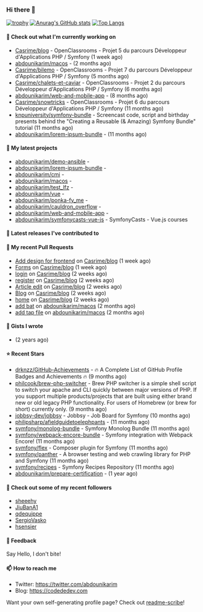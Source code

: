 ### Hi there 👋

[![trophy](https://github-profile-trophy.vercel.app/?username=abdounikarim&theme=onestar&row=1&column=7&no-frame=true&margin-w=13)](https://github.com/ryo-ma/github-profile-trophy)
[![Anurag's GitHub stats](https://github-readme-stats.vercel.app/api?username=abdounikarim&show_icons=true&theme=dark&count_private=true&hide_border=true)](https://github.com/anuraghazra/github-readme-stats)
[![Top Langs](https://github-readme-stats.vercel.app/api/top-langs/?username=abdounikarim&langs_count=8&layout=compact&theme=dark&hide_border=true)](https://github.com/anuraghazra/github-readme-stats)

#### 👷 Check out what I'm currently working on

- [Casrime/blog](https://github.com/Casrime/blog) - OpenClassrooms - Projet 5 du parcours Développeur d&#39;Applications PHP / Symfony (1 week ago)
- [abdounikarim/macos](https://github.com/abdounikarim/macos) -  (2 months ago)
- [Casrime/bilemo](https://github.com/Casrime/bilemo) - OpenClassrooms - Projet 7 du parcours Développeur d&#39;Applications PHP / Symfony (5 months ago)
- [Casrime/chalets-et-caviar](https://github.com/Casrime/chalets-et-caviar) - OpenClassrooms - Projet 2 du parcours Développeur d&#39;Applications PHP / Symfony (6 months ago)
- [abdounikarim/web-and-mobile-app](https://github.com/abdounikarim/web-and-mobile-app) -  (8 months ago)
- [Casrime/snowtricks](https://github.com/Casrime/snowtricks) - OpenClassrooms - Projet 6 du parcours Développeur d&#39;Applications PHP / Symfony (11 months ago)
- [knpuniversity/symfony-bundle](https://github.com/knpuniversity/symfony-bundle) - Screencast code, script and birthday presents behind the &#34;Creating a Reusable (&amp; Amazing) Symfony Bundle&#34; tutorial (11 months ago)
- [abdounikarim/lorem-ipsum-bundle](https://github.com/abdounikarim/lorem-ipsum-bundle) -  (11 months ago)

#### 🌱 My latest projects

- [abdounikarim/demo-ansible](https://github.com/abdounikarim/demo-ansible) - 
- [abdounikarim/lorem-ipsum-bundle](https://github.com/abdounikarim/lorem-ipsum-bundle) - 
- [abdounikarim/cmi](https://github.com/abdounikarim/cmi) - 
- [abdounikarim/macos](https://github.com/abdounikarim/macos) - 
- [abdounikarim/test_lfz](https://github.com/abdounikarim/test_lfz) - 
- [abdounikarim/vue](https://github.com/abdounikarim/vue) - 
- [abdounikarim/ponka-fy_me](https://github.com/abdounikarim/ponka-fy_me) - 
- [abdounikarim/cauldron_overflow](https://github.com/abdounikarim/cauldron_overflow) - 
- [abdounikarim/web-and-mobile-app](https://github.com/abdounikarim/web-and-mobile-app) - 
- [abdounikarim/symfonycasts-vue-js](https://github.com/abdounikarim/symfonycasts-vue-js) - SymfonyCasts - Vue.js courses

#### 🔭 Latest releases I've contributed to


#### 🔨 My recent Pull Requests

- [Add design for frontend](https://github.com/Casrime/blog/pull/14) on [Casrime/blog](https://github.com/Casrime/blog) (1 week ago)
- [Forms](https://github.com/Casrime/blog/pull/12) on [Casrime/blog](https://github.com/Casrime/blog) (1 week ago)
- [login](https://github.com/Casrime/blog/pull/10) on [Casrime/blog](https://github.com/Casrime/blog) (2 weeks ago)
- [register](https://github.com/Casrime/blog/pull/9) on [Casrime/blog](https://github.com/Casrime/blog) (2 weeks ago)
- [Article edit](https://github.com/Casrime/blog/pull/8) on [Casrime/blog](https://github.com/Casrime/blog) (2 weeks ago)
- [Blog](https://github.com/Casrime/blog/pull/4) on [Casrime/blog](https://github.com/Casrime/blog) (2 weeks ago)
- [home](https://github.com/Casrime/blog/pull/3) on [Casrime/blog](https://github.com/Casrime/blog) (2 weeks ago)
- [add bat](https://github.com/abdounikarim/macos/pull/13) on [abdounikarim/macos](https://github.com/abdounikarim/macos) (2 months ago)
- [add tap file](https://github.com/abdounikarim/macos/pull/12) on [abdounikarim/macos](https://github.com/abdounikarim/macos) (2 months ago)

#### 📓 Gists I wrote

- [](https://gist.github.com/b237278802559acb0bcf1e2516ba718e) (2 years ago)

#### ⭐ Recent Stars

- [drknzz/GitHub-Achievements](https://github.com/drknzz/GitHub-Achievements) - 🔥 A Complete List of GitHub Profile Badges and Achievements 🔥 (9 months ago)
- [philcook/brew-php-switcher](https://github.com/philcook/brew-php-switcher) - Brew PHP switcher is a simple shell script to switch your apache and CLI quickly between major versions of PHP. If you support multiple products/projects that are built using either brand new or old legacy PHP functionality. For users of Homebrew (or brew for short) currently only. (9 months ago)
- [jobbsy-dev/jobbsy](https://github.com/jobbsy-dev/jobbsy) - Jobbsy - Job Board for Symfony (10 months ago)
- [philipsharp/afieldguidetoelephpants](https://github.com/philipsharp/afieldguidetoelephpants) -  (11 months ago)
- [symfony/monolog-bundle](https://github.com/symfony/monolog-bundle) - Symfony Monolog Bundle (11 months ago)
- [symfony/webpack-encore-bundle](https://github.com/symfony/webpack-encore-bundle) - Symfony integration with Webpack Encore! (11 months ago)
- [symfony/flex](https://github.com/symfony/flex) - Composer plugin for Symfony (11 months ago)
- [symfony/panther](https://github.com/symfony/panther) - A browser testing and web crawling library for PHP and Symfony (11 months ago)
- [symfony/recipes](https://github.com/symfony/recipes) - Symfony Recipes Repository (11 months ago)
- [abdounikarim/prepare-certification](https://github.com/abdounikarim/prepare-certification) -  (1 year ago)

#### 👯 Check out some of my recent followers

- [sheeehy](https://github.com/sheeehy)
- [JiuBanA1](https://github.com/JiuBanA1)
- [qdequippe](https://github.com/qdequippe)
- [SergioVasko](https://github.com/SergioVasko)
- [hsensier](https://github.com/hsensier)

#### 💬 Feedback

Say Hello, I don't bite!

#### 📫 How to reach me

- Twitter: https://twitter.com/abdounikarim
- Blog: https://codededev.com

Want your own self-generating profile page? Check out [readme-scribe](https://github.com/muesli/readme-scribe)!
